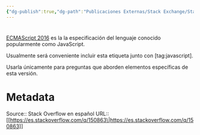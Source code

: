 ```yaml
---
{"dg-publish":true,"dg-path":"Publicaciones Externas/Stack Exchange/Stack Overflow en español/es.stackoverflow.com-150863.md","permalink":"/publicaciones-externas/stack-exchange/stack-overflow-en-espanol/es-stackoverflow-com-150863/","hide":true,"noteIcon":"default","created":"2024-04-03T12:49:10.506-06:00","updated":"2024-04-05T16:43:53.405-06:00"}
---
```


# 

[ECMAScript 2016][1] es la la especificación del lenguaje conocido popularmente como JavaScript.

Usualmente será conveniente incluir esta etiqueta junto con [tag:javascript].

Usarla únicamente para preguntas que aborden elementos específicas de esta versión.


  [1]: https://www.ecma-international.org/ecma-262/7.0/index.html

# Metadata
Source:: Stack Overflow en español
URL:: [[https://es.stackoverflow.com/q/150863\|https://es.stackoverflow.com/q/150863]]

